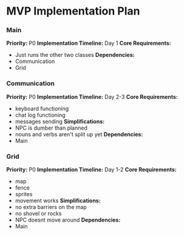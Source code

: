 # MVP Implementation Plan

### Main
**Priority:** P0
**Implementation Timeline:** Day 1
**Core Requirements:**
- Just runs the other two classes
**Dependencies:**
- Communication
- Grid

### Communication
**Priority:** P0
**Implementation Timeline:** Day 2-3
**Core Requirements:**
- keyboard functioning
- chat log functioning
- messages sending
**Simplifications:**
- NPC is dumber than planned
- nouns and verbs aren't split up yet
**Dependencies:**
- Main


### Grid
**Priority:** P0
**Implementation Timeline:** Day 1-2
**Core Requirements:**
- map
- fence
- sprites
- movement works
**Simplifications:**
- no extra barriers on the map
- no shovel or rocks
- NPC doesnt move around
**Dependencies:**
- Main